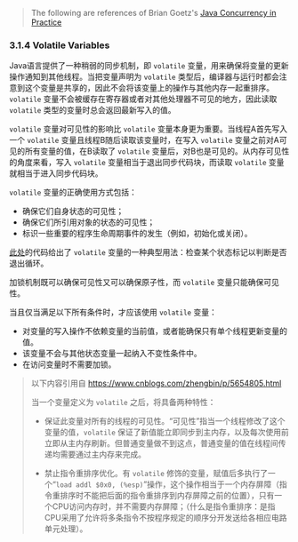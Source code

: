 > The following are references of Brian Goetz's [Java Concurrency in Practice ](https://www.amazon.com/Java-Concurrency-Practice-Brian-Goetz/dp/0321349601)

### 3.1.4 Volatile Variables

Java语言提供了一种稍弱的同步机制，即 `volatile` 变量，用来确保将变量的更新操作通知到其他线程。当把变量声明为 `volatile` 类型后，编译器与运行时都会注意到这个变量是共享的，因此不会将该变量上的操作与其他内存一起重排序。`volatile` 变量不会被缓存在寄存器或者对其他处理器不可见的地方，因此读取 `volatile` 类型的变量时总会返回最新写入的值。

`volatile` 变量对可见性的影响比 `volatile` 变量本身更为重要。当线程A首先写入一个 `volatile` 变量且线程B随后读取该变量时，在写入 `volatile` 变量之前对A可见的所有变量的值，在B读取了 `volatile` 变量后，对B也是可见的。从内存可见性的角度来看，写入 `volatile` 变量相当于退出同步代码块，而读取 `volatile` 变量就相当于进入同步代码块。

`volatile` 变量的正确使用方式包括：

- 确保它们自身状态的可见性；
- 确保它们所引用对象的状态的可见性；
- 标识一些重要的程序生命周期事件的发生（例如，初始化或关闭）。

[此处](https://note.youdao.com/)的代码给出了 `volatile` 变量的一种典型用法：检查某个状态标记以判断是否退出循环。

加锁机制既可以确保可见性又可以确保原子性，而 `volatile` 变量只能确保可见性。

当且仅当满足以下所有条件时，才应该使用 `volatile` 变量：

- 对变量的写入操作不依赖变量的当前值，或者能确保只有单个线程更新变量的值。
- 该变量不会与其他状态变量一起纳入不变性条件中。
- 在访问变量时不需要加锁。

> 以下内容引用自 https://www.cnblogs.com/zhengbin/p/5654805.html
>
> 当一个变量定义为 `volatile` 之后，将具备两种特性：
> - 保证此变量对所有的线程的可见性。“可见性”指当一个线程修改了这个变量的值，`volatile` 保证了新值能立即同步到主内存，以及每次使用前立即从主内存刷新。但普通变量做不到这点，普通变量的值在线程间传递均需要通过主内存来完成。
>
> - 禁止指令重排序优化。有 `volatile` 修饰的变量，赋值后多执行了一个“`load addl $0x0, (%esp)`”操作，这个操作相当于一个内存屏障（指令重排序时不能把后面的指令重排序到内存屏障之前的位置），只有一个CPU访问内存时，并不需要内存屏障；（什么是指令重排序：是指CPU采用了允许将多条指令不按程序规定的顺序分开发送给各相应电路单元处理）。